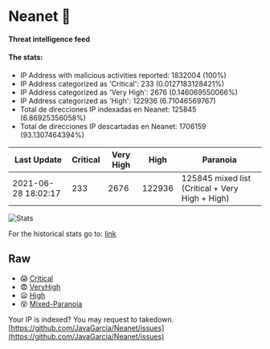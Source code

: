 # Neanet :hocho:
#### Threat intelligence feed
#### The stats:

- IP Address with malicious activities reported: 1832004 (100%)
- IP Address categorized as 'Critical':  233 (0.0127183128421%)
- IP Address categorized as 'Very High':  2676 (0.146069550066%)
- IP Address categorized as 'High':  122936 (6.71046569767)
- Total de direcciones IP indexadas en Neanet:  125845 (6.86925356058%)
- Total de direcciones IP descartadas en Neanet:  1706159 (93.1307464394%)

| Last Update | Critical | Very High | High | Paranoia |
| --- | --- | --- | --- | --- |
| 2021-06-28 18:02:17 | 233 | 2676 | 122936 | 125845 mixed list (Critical + Very High + High)|

![Stats](https://docs.google.com/spreadsheets/d/e/2PACX-1vSnaNMIXVabIpDJjufMlzH7poXnshF3mgd8Is1g9ytUEzVsP5my4Trn8f-xkoLLQ38xpL3HtmUexLo6/pubchart?oid=501124687&format=image)

For the historical stats go to: [link](/stats.csv)
## Raw
- :scream: [Critical](https://raw.githubusercontent.com/JavaGarcia/Neanet/master/blacklists/neanet_critical.txt)
- :fearful: [VeryHigh](https://raw.githubusercontent.com/JavaGarcia/Neanet/master/blacklists/neanet_veryHigh.txtt)
- :frowning: [High](https://raw.githubusercontent.com/JavaGarcia/Neanet/master/blacklists/neanet_high.txt)
- :dizzy_face: [Mixed-Paranoia](https://raw.githubusercontent.com/JavaGarcia/Neanet/master/blacklists/neanet_all.txt)


Your IP is indexed? You may request to takedown. [https://github.com/JavaGarcia/Neanet/issues](https://github.com/JavaGarcia/Neanet/issues)






























































































































































































































































































































































































































































































































































































































































































































































































































































































































































































































































































































































































































































































































































































































































































































































































































































































































































































































































































































































































































































































































































































































































































































































































































































































































































































































































































































































































































































































































































































































































































































































































































































































































































































































































































































































































































































































































































































































































































































































































































































































































































































































































































































































































































































































































































































































































































































































































































































































































































































































































































































































































































































































































































































































































































































































































































































































































































































































































































































































































































































































































































































































































































































































































































































































































































































































































































































































































































































































































































































































































































































































































































































































































































































































































































